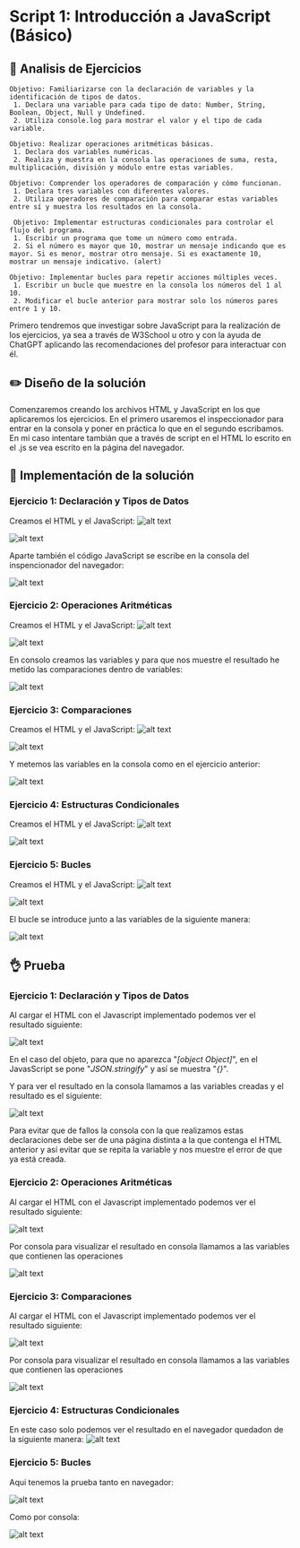 # Script 1: Introducción a JavaScript (Básico)

## :microscope: Analisis de Ejercicios
```
Objetivo: Familiarizarse con la declaración de variables y la identificación de tipos de datos.
 1. Declara una variable para cada tipo de dato: Number, String, Boolean, Object, Null y Undefined.
 2. Utiliza console.log para mostrar el valor y el tipo de cada variable.
 
Objetivo: Realizar operaciones aritméticas básicas.
 1. Declara dos variables numéricas.
 2. Realiza y muestra en la consola las operaciones de suma, resta, multiplicación, división y módulo entre estas variables.

Objetivo: Comprender los operadores de comparación y cómo funcionan.
 1. Declara tres variables con diferentes valores.
 2. Utiliza operadores de comparación para comparar estas variables entre sí y muestra los resultados en la consola.

 Objetivo: Implementar estructuras condicionales para controlar el flujo del programa.
 1. Escribir un programa que tome un número como entrada.
 2. Si el número es mayor que 10, mostrar un mensaje indicando que es mayor. Si es menor, mostrar otro mensaje. Si es exactamente 10, mostrar un mensaje indicativo. (alert)

Objetivo: Implementar bucles para repetir acciones múltiples veces.
 1. Escribir un bucle que muestre en la consola los números del 1 al 10.
 2. Modificar el bucle anterior para mostrar solo los números pares entre 1 y 10.

 ```
Primero tendremos que investigar sobre JavaScript para la realización de los ejercicios, ya sea a través de W3School u otro y con la ayuda de ChatGPT aplicando las recomendaciones del profesor para interactuar con él.

## :pencil2: Diseño de la solución
Comenzaremos creando los archivos HTML y JavaScript en los que aplicaremos los ejercicios. En el primero usaremos el inspeccionador para entrar en la consola y poner en práctica lo que en el segundo escribamos. En mi caso intentare tambián que a través de script en el HTML lo escrito en el .js se vea escrito en la página del navegador.

## :key: Implementación de la solución
### Ejercicio 1: Declaración y Tipos de Datos
Creamos el HTML y el JavaScript:
![alt text](/T1/SPRINT%201/Ejercicio1/Recursos/HTML1.png "Html")

![alt text](/T1/SPRINT%201/Ejercicio1/Recursos/JavaScript1.png "JavaScript")

Aparte también el código JavaScript se escribe en la consola del inspencionador del navegador:

![alt text](/T1/SPRINT%201/Ejercicio1/Recursos/Consola1.png "Consola")
### Ejercicio 2: Operaciones Aritméticas
Creamos el HTML y el JavaScript:
![alt text](/T1/SPRINT%201/Ejercicio2/Recursos/HTML2.png "Html")

![alt text](/T1/SPRINT%201/Ejercicio2/Recursos/JavaScript2.png "JavaScript")

En consolo creamos las variables y para que nos muestre el resultado he metido las comparaciones dentro de variables:

![alt text](/T1/SPRINT%201/Ejercicio2/Recursos/Consola2.png "Consola")
### Ejercicio 3: Comparaciones
Creamos el HTML y el JavaScript:
![alt text](/T1/SPRINT%201/Ejercicio3/Recursos/HTML3.png "Html")

![alt text](/T1/SPRINT%201/Ejercicio3/Recursos/JavaScript3.png "JavaScript")

Y metemos las variables en la consola como en el ejercicio anterior:

![alt text](/T1/SPRINT%201/Ejercicio3/Recursos/Consola3.png "Consola")
### Ejercicio 4: Estructuras Condicionales
Creamos el HTML y el JavaScript:
![alt text](/T1/SPRINT%201/Ejercicio4/Recursos/HTML4.png "Html")

![alt text](/T1/SPRINT%201/Ejercicio4/Recursos/JavaScript4.png "JavaScript")
### Ejercicio 5: Bucles
Creamos el HTML y el JavaScript:
![alt text](/T1/SPRINT%201/Ejercicio5/Recursos/HTML5.png "Html")

![alt text](/T1/SPRINT%201/Ejercicio5/Recursos/JavaScript5.png "JavaScript")

El bucle se introduce junto a las variables de la siguiente manera:

![alt text](/T1/SPRINT%201/Ejercicio5/Recursos/Consola5.png "Consola")
## :ok_hand: Prueba
### Ejercicio 1: Declaración y Tipos de Datos
Al cargar el HTML con el Javascript implementado podemos ver el resultado siguiente:

![alt text](/T1/SPRINT%201/Ejercicio1/Recursos/Prueba1.png "Prueba HTML")

En el caso del objeto, para que no aparezca "*[object Object]*", en el JavasScript se pone "*JSON.stringify*" y así se muestra "*{}*".

Y para ver el resultado en la consola llamamos a las variables creadas y el resultado es el siguiente:

![alt text](/T1/SPRINT%201/Ejercicio1/Recursos/Prueba2.png "Prueba Consola")

Para evitar que de fallos la consola con la que realizamos estas declaraciones debe ser de una página distinta a la que contenga el HTML anterior y así evitar que se repita la variable y nos muestre el error de que ya está creada.
### Ejercicio 2: Operaciones Aritméticas
Al cargar el HTML con el Javascript implementado podemos ver el resultado siguiente:

![alt text](/T1/SPRINT%201/Ejercicio2/Recursos/Prueba2.png "Prueba HTML")

Por consola para visualizar el resultado en consola llamamos a las variables que contienen las operaciones

![alt text](/T1/SPRINT%201/Ejercicio2/Recursos/Prueba1.png "Prueba consola")
### Ejercicio 3: Comparaciones
Al cargar el HTML con el Javascript implementado podemos ver el resultado siguiente:

![alt text](/T1/SPRINT%201/Ejercicio3/Recursos/Prueba1.png "Prueba HTML")

Por consola para visualizar el resultado en consola llamamos a las variables que contienen las operaciones

![alt text](/T1/SPRINT%201/Ejercicio3/Recursos/Prueba2.png "Prueba consola")
### Ejercicio 4: Estructuras Condicionales
En este caso solo podemos ver el resultado en el navegador quedadon de la siguiente manera:
![alt text](/T1/SPRINT%201/Ejercicio4/Recursos/Funcionamiento4.gif "Prueba navegador")
### Ejercicio 5: Bucles
Aqui tenemos la prueba tanto en navegador:

![alt text](/T1/SPRINT%201/Ejercicio5/Recursos/Funcionamiento5.gif "Prueba navegador")

Como por consola:

![alt text](/T1/SPRINT%201/Ejercicio5/Recursos/PruebaConsola5.png "Prueba consola")